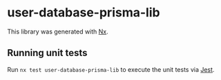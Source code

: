 # user-database-prisma-lib

This library was generated with [Nx](https://nx.dev).

## Running unit tests

Run `nx test user-database-prisma-lib` to execute the unit tests via [Jest](https://jestjs.io).
